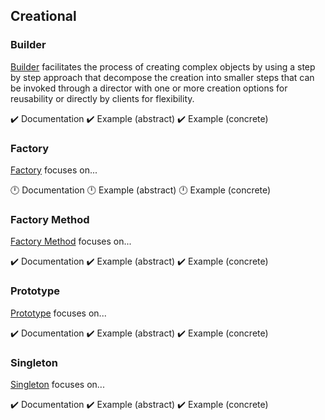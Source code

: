 ## Creational

### Builder

[Builder][builder] facilitates the process of creating complex objects by using a step by step approach that decompose
the creation into smaller steps that can be invoked through a director with one or more creation options for reusability
or directly by clients for flexibility.

:heavy_check_mark: Documentation
:heavy_check_mark: Example (abstract)
:heavy_check_mark: Example (concrete)

### Factory

[Factory][factory] focuses on...

:clock12: Documentation
:clock12: Example (abstract)
:clock12: Example (concrete)

### Factory Method

[Factory Method][factory_method] focuses on...

:heavy_check_mark: Documentation
:heavy_check_mark: Example (abstract)
:heavy_check_mark: Example (concrete)

### Prototype

[Prototype][prototype] focuses on...

:heavy_check_mark: Documentation
:heavy_check_mark: Example (abstract)
:heavy_check_mark: Example (concrete)

### Singleton

[Singleton][singleton] focuses on...

:heavy_check_mark: Documentation
:heavy_check_mark: Example (abstract)
:heavy_check_mark: Example (concrete)



[builder]: ./builder/
[factory]: ./factory/
[factory_method]: ./factory_method/
[prototype]: ./prototype/
[singleton]: ./singleton/